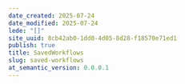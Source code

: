 ```yaml
---
date_created: 2025-07-24
date_modified: 2025-07-24
lede: "[]"
site_uuid: 8cb42ab0-1dd0-4d05-8d28-f18570e71ed1
publish: true
title: SavedWorkflows
slug: saved-workflows
at_semantic_version: 0.0.0.1
---
```

